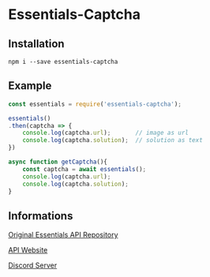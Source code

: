 # Essentials-Captcha

## Installation
```
npm i --save essentials-captcha
```

## Example
```js
const essentials = require('essentials-captcha');

essentials()
.then(captcha => {
    console.log(captcha.url);       // image as url
    console.log(captcha.solution);  // solution as text
})

async function getCaptcha(){
    const captcha = await essentials();
    console.log(captcha.url);
    console.log(captcha.solution);
}
```

## Informations

[Original Essentials API Repository](https://github.com/Ammar-sys/essentials_api)

[API Website](https://ammarsysdev.pythonanywhere.com/)

[Discord Server](https://discord.gg/Fh5gmXQ)
